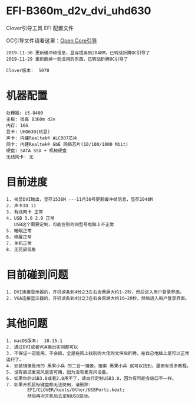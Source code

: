 # EFI-B360m_d2v_dvi_uhd630
Clover引导工具 EFI 配置文件

OC引导文件请看这里：[Open Core引导](https://github.com/Matchas-xiaobin/EFI-B360m_d2v_OpenCore_dvi_uhd630)

```
2019-11-30 更新缓冲帧信息，显存提高到2048M，已转战折腾OC引导了
2019-11-29 更新删掉一些没用的东西，已转战折腾OC引导了

Clover版本:  5070
```

# 机器配置
```
处理器: i5-8400
主板: 技嘉 B360m d2v
内存: 16G
显卡: UHD630(核显)
声卡: 内建Realtek® ALC887芯片
网卡: 内建Realtek® GbE 网络芯片(10/100/1000 Mbit)
硬盘: SATA SSD + 机械硬盘
无线网卡: 无
```

# 目前进度
```
1. 核显DVI输出，显存1536M ---11月30号更新缓冲帧信息，显存2048M
2. 声卡ID 11
3. 有线网卡 正常
4. USB 3.0 2.0 正常
   USB这个需要定制，可能在别的同型号电脑上不正常
5. 睡眠正常
6. 唤醒正常
7. 关机正常
8. 无花屏现象
```

# 目前碰到问题
```
1. DVI连接显示器的，开机读条到4分之3左右会黑屏大约1~2秒，然后进入用户登录界面。
2. VGA连接显示器的，开机读条到4分之3左右会黑屏大约10~20秒，然后进入用户登录界面。
```

# 其他问题
```
1. macOS版本:  10.15.1
2. 通过DVI或者VGA输出实测都可以
3. 不保证一定能用，不会搞，全是在网上找别的大佬的文件后折腾，在自己电脑上是可以正常运行了。
4. 安装镜像是用的 黑果小兵 的二合一镜像，搜索 黑果小兵 就可以找到，里面有很多教程。
5. 没有尝试麦克风是否可用，因为没有麦克风设备。
6. 如果你的USB3.0或者2.0用不了，请自行定制USB3.0，因为有可能会端口不一样。
7. 如果开机鼠标键盘都无法使用，请删除: 
        EFI/CLOVER/kexts/Other/USBPorts.kext;
        然后再次开机后去定制USB驱动。
```
